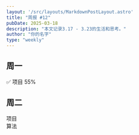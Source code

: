 ```yaml
---  
layout: '/src/layouts/MarkdownPostLayout.astro'  
title: "周报 #12"  
pubDate: 2025-03-18  
description: "本文记录3.17 - 3.23的生活和思考。"  
author: "你的名字"  
type: "weekly"  
---  
```

## 周一  

✅ 项目 55%  

## 周二  
项目   
算法